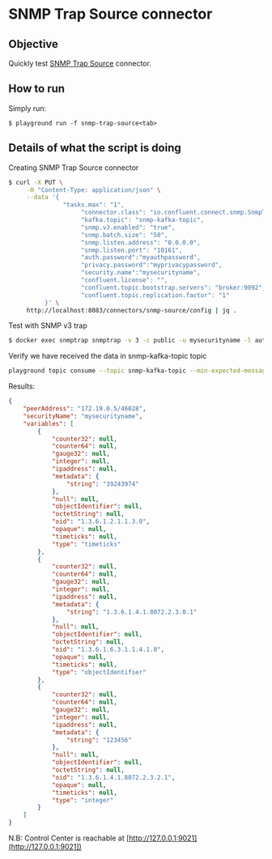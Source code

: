 # SNMP Trap Source connector



## Objective

Quickly test [SNMP Trap Source](https://docs.confluent.io/current/connect/kafka-connect-snmp-trap/index.html#snmp-trap-source-connector-for-cp) connector.


## How to run

Simply run:

```
$ playground run -f snmp-trap-source<tab>
```

## Details of what the script is doing

Creating SNMP Trap Source connector

```bash
$ curl -X PUT \
     -H "Content-Type: application/json" \
     --data '{
               "tasks.max": "1",
                    "connector.class": "io.confluent.connect.snmp.SnmpTrapSourceConnector",
                    "kafka.topic": "snmp-kafka-topic",
                    "snmp.v3.enabled": "true",
                    "snmp.batch.size": "50",
                    "snmp.listen.address": "0.0.0.0",
                    "snmp.listen.port": "10161",
                    "auth.password":"myauthpassword",
                    "privacy.password":"myprivacypassword",
                    "security.name":"mysecurityname",
                    "confluent.license": "",
                    "confluent.topic.bootstrap.servers": "broker:9092",
                    "confluent.topic.replication.factor": "1"
          }' \
     http://localhost:8083/connectors/snmp-source/config | jq .
```

Test with SNMP v3 trap

```bash
$ docker exec snmptrap snmptrap -v 3 -c public -u mysecurityname -l authPriv -a MD5 -A myauthpassword -x DES -X myprivacypassword connect:10161 '' 1.3.6.1.4.1.8072.2.3.0.1 1.3.6.1.4.1.8072.2.3.2.1 i 123456
```

Verify we have received the data in snmp-kafka-topic topic

```bash
playground topic consume --topic snmp-kafka-topic --min-expected-messages 1 --timeout 60
```

Results:

```json
{
    "peerAddress": "172.19.0.5/46028",
    "securityName": "mysecurityname",
    "variables": [
        {
            "counter32": null,
            "counter64": null,
            "gauge32": null,
            "integer": null,
            "ipaddress": null,
            "metadata": {
                "string": "39243974"
            },
            "null": null,
            "objectIdentifier": null,
            "octetString": null,
            "oid": "1.3.6.1.2.1.1.3.0",
            "opaque": null,
            "timeticks": null,
            "type": "timeticks"
        },
        {
            "counter32": null,
            "counter64": null,
            "gauge32": null,
            "integer": null,
            "ipaddress": null,
            "metadata": {
                "string": "1.3.6.1.4.1.8072.2.3.0.1"
            },
            "null": null,
            "objectIdentifier": null,
            "octetString": null,
            "oid": "1.3.6.1.6.3.1.1.4.1.0",
            "opaque": null,
            "timeticks": null,
            "type": "objectIdentifier"
        },
        {
            "counter32": null,
            "counter64": null,
            "gauge32": null,
            "integer": null,
            "ipaddress": null,
            "metadata": {
                "string": "123456"
            },
            "null": null,
            "objectIdentifier": null,
            "octetString": null,
            "oid": "1.3.6.1.4.1.8072.2.3.2.1",
            "opaque": null,
            "timeticks": null,
            "type": "integer"
        }
    ]
}
```

N.B: Control Center is reachable at [http://127.0.0.1:9021](http://127.0.0.1:9021])
